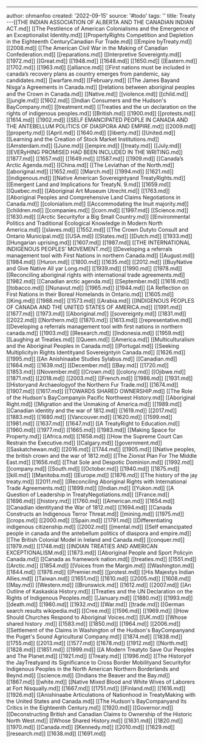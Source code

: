 ---
author: ohmanfoo
created: '2022-09-15'
source: '#todo'
tags: ''
title: Treaty
---[[THE INDIAN ASSOCIATION OF ALBERTA AND THE CANADIAN INDIAN ACT.md]]
[[The Pestilence of American Colonialisms and the Emergence of an Exceptionalist Identity.md]]
[[PropertyRights Competition and Depletion in the Eighteenth CenturyCanadian Fur Trade.md]]
[[Empire byTreaty.md]]
[[2008.md]]
[[The American Civil War in the Making of Canadian Confederation.md]]
[[reparations.md]]
[[Interpretive Sovereignty.md]]
[[1972.md]]
[[Great.md]]
[[1948.md]]
[[1648.md]]
[[1650.md]]
[[Eastern.md]]
[[1702.md]]
[[1963.md]]
[[alliance.md]]
[[First nations must be included in canada’s recovery plans as country emerges from pandemic, say candidates.md]]
[[warfare.md]]
[[February.md]]
[[The James Bayand Nisg̲a'a Agreements in Canada.md]]
[[relations between aboriginal peoples and the Crown in Canada.md]]
[[Native.md]]
[[violence.md]]
[[child.md]]
[[jungle.md]]
[[1602.md]]
[[Indian Consumers and the Hudson's BayCompany.md]]
[[treatment.md]]
[[Treaties and the un declaration on the rights of indigenous peoples.md]]
[[British.md]]
[[1900.md]]
[[protests.md]]
[[1614.md]]
[[1902.md]]
[[SELF EMANCIPATED PEOPLE IN CANADA AND THE ANTEBELLUM POLITICS OF DIASPORA AND EMPIRE.md]]
[[2009.md]]
[[property.md]]
[[April.md]]
[[1640.md]]
[[liberty.md]]
[[United.md]]
[[Learning and the Creation of Stock Market Institutions.md]]
[[Amsterdam.md]]
[[June.md]]
[[empire.md]]
[[treaty.md]]
[[July.md]]
[[EVERyHING PROMISED HAD BEEN INCLUDED IN THE WRITING.md]]
[[1877.md]]
[[1657.md]]
[[1649.md]]
[[1587.md]]
[[1909.md]]
[[Canada’s Arctic Agenda.md]]
[[China.md]]
[[The Leviathan of the North.md]]
[[aboriginal.md]]
[[1652.md]]
[[March.md]]
[[1994.md]]
[[1621.md]]
[[indigenous.md]]
[[Native American Sovereigntyand TreatyRights.md]]
[[Emergent Land and Implications for TreatyN. 9.md]]
[[1659.md]]
[[Quebec.md]]
[[Aboriginal Art Museum Utrecht.md]]
[[1763.md]]
[[Aboriginal Peoples and Comprehensive Land Claims Negotiations in Canada.md]]
[[colonialism.md]]
[[Accommodating the Inuit majority.md]]
[[children.md]]
[[companies.md]]
[[corn.md]]
[[1997.md]]
[[Science.md]]
[[1630.md]]
[[Arctic Securityfor a Big Small Country.md]]
[[Environmental Politics and Traditional Ecological Knowledge in Modern North America.md]]
[[slaves.md]]
[[1552.md]]
[[The Crown Dutyto Consult and Ontario Municipal.md]]
[[USA.md]]
[[States.md]]
[[Dutch.md]]
[[1933.md]]
[[Hungarian uprising.md]]
[[1607.md]]
[[1987.md]]
[[THE INTERNATIONAL INDIGENOUS PEOPLES’ MOVEMENT.md]]
[[Developing a referrals management tool with First Nations in northern Canada.md]]
[[August.md]]
[[1984.md]]
[[Huron.md]]
[[1800.md]]
[[1635.md]]
[[2012.md]]
[[BuyNative and Give Native All yar Long.md]]
[[1939.md]]
[[1990.md]]
[[1978.md]]
[[Reconciling aboriginal rights with international trade agreements.md]]
[[1982.md]]
[[Canadian arctic agenda.md]]
[[September.md]]
[[1618.md]]
[[tobacco.md]]
[[Nunavut.md]]
[[1965.md]]
[[1944.md]]
[[A Reflection on First Nations in their Boreal Homelands in Ontario.md]]
[[1605.md]]
[[King.md]]
[[1988.md]]
[[1573.md]]
[[Arabia.md]]
[[INDIGENOUS PEOPLES OF CANADA AND THE UNITED STATES OF AMERICA.md]]
[[1991.md]]
[[1677.md]]
[[1973.md]]
[[Aboriginal.md]]
[[sovereignty.md]]
[[1831.md]]
[[2022.md]]
[[Northern.md]]
[[1870.md]]
[[1613.md]]
[[representative.md]]
[[Developing a referrals management tool with first nations in northern canada.md]]
[[1903.md]]
[[Research.md]]
[[Indonesia.md]]
[[1959.md]]
[[Laughing at Treaties.md]]
[[Queen.md]]
[[America.md]]
[[Multiculturalism and the Aboriginal Peoples in Canada.md]]
[[Portugal.md]]
[[Seeking Multiplicityin Rights Identityand Sovereigntyin Canada.md]]
[[1626.md]]
[[1995.md]]
[[An Anishinaabe Studies Sylabus.md]]
[[Canadian.md]]
[[1664.md]]
[[1639.md]]
[[December.md]]
[[Bay.md]]
[[1720.md]]
[[1853.md]]
[[November.md]]
[[Crown.md]]
[[colony.md]]
[[Ojibwe.md]]
[[1871.md]]
[[2018.md]]
[[2003.md]]
[[French.md]]
[[1986.md]]
[[1931.md]]
[[Historyand Archaeologyof the Northern Fur Trade.md]]
[[1674.md]]
[[1907.md]]
[[1617.md]]
[[TOWARDS SHARED OWNERSHIP.md]]
[[The Role of the Hudson's BayCompanyin Pacific Northwest History.md]]
[[Aboriginal Right.md]]
[[Migration and the Unmaking of America.md]]
[[1989.md]]
[[Canadian identity and the war of 1812.md]]
[[1619.md]]
[[2017.md]]
[[1883.md]]
[[1680.md]]
[[Vancouver.md]]
[[1620.md]]
[[1599.md]]
[[1981.md]]
[[1637.md]]
[[1647.md]]
[[A TreatyRight to Education.md]]
[[1960.md]]
[[1977.md]]
[[1665.md]]
[[1983.md]]
[[Making Space for Property.md]]
[[Africa.md]]
[[1658.md]]
[[How the Supreme Court Can Restrain the Executive.md]]
[[Calgary.md]]
[[government.md]]
[[Saskatchewan.md]]
[[2016.md]]
[[1744.md]]
[[1905.md]]
[[Native peoples, the british crown and the war of 1812.md]]
[[The Zionist Plan For The Middle East.md]]
[[1656.md]]
[[That Sole and Despotic Dominion.md]]
[[1992.md]]
[[company.md]]
[[South.md]]
[[October.md]]
[[1940.md]]
[[1875.md]]
[[kill.md]]
[[Manitoba.md]]
[[Europe.md]]
[[1876.md]]
[[The history of the jay treaty.md]]
[[2011.md]]
[[Reconciling Aboriginal Rights with International Trade Agreements.md]]
[[1899.md]]
[[Indian.md]]
[[Yukon.md]]
[[A Question of Leadership in TreatyNegotiations.md]]
[[France.md]]
[[1696.md]]
[[history.md]]
[[1760.md]]
[[American.md]]
[[1654.md]]
[[Canadian identityand the War of 1812.md]]
[[1694.md]]
[[Canada Constructs an Indigenous Terror Threat.md]]
[[mining.md]]
[[1975.md]]
[[crops.md]]
[[2000.md]]
[[Spain.md]]
[[1791.md]]
[[Differentiating indigenous citizenship.md]]
[[2002.md]]
[[mental.md]]
[[Self emancipated people in canada and the antebellum politics of diaspora and empire.md]]
[[The British Colonial Model in Ireland and Canada.md]]
[[conquer.md]]
[[1979.md]]
[[1748.md]]
[[INDIAN TREATIES AND AMERICAN EXCEPTIONALISM.md]]
[[1873.md]]
[[Aboriginal People and Sport Policyin Canada.md]]
[[Canada as framework nation.md]]
[[treaties.md]]
[[1551.md]]
[[Arctic.md]]
[[1854.md]]
[[Voices from the Margin.md]]
[[Washington.md]]
[[1644.md]]
[[1976.md]]
[[Premier.md]]
[[protest.md]]
[[His Majestys Indian Allies.md]]
[[Taiwan.md]]
[[1651.md]]
[[1610.md]]
[[2005.md]]
[[1608.md]]
[[May.md]]
[[Western.md]]
[[Brunswick.md]]
[[1612.md]]
[[2007.md]]
[[An Outline of Kaskaskia History.md]]
[[Treaties and the UN Declaration on the Rights of Indigenous Peoples.md]]
[[January.md]]
[[1880.md]]
[[1993.md]]
[[death.md]]
[[1980.md]]
[[1932.md]]
[[War.md]]
[[trade.md]]
[[German search results wikipedia.md]]
[[Cree.md]]
[[1596.md]]
[[1969.md]]
[[How Should Churches Respond to Aboriginal Voices.md]]
[[UK.md]]
[[Whose shared history .md]]
[[1583.md]]
[[1850.md]]
[[1964.md]]
[[2006.md]]
[[Settlement of the Claims in Washington of the Hudson's BayCompanyand the Puget's Sound Agricultural Company.md]]
[[1874.md]]
[[1838.md]]
[[1755.md]]
[[2013.md]]
[[1577.md]]
[[1678.md]]
[[1912.md]]
[[North.md]]
[[1828.md]]
[[1851.md]]
[[1999.md]]
[[A Modern Treatyto Save Our Peoples and The Planet.md]]
[[1921.md]]
[[Treaty.md]]
[[1996.md]]
[[The Historyof the JayTreatyand its Significance to Cross Border Mobilityand Securityfor Indigenous Peoples in the North American Northern Borderlands and Beynd.md]]
[[science.md]]
[[Indians the Beaver and the Bay.md]]
[[1867.md]]
[[white.md]]
[[Native Mixed Blood and White Wives of Laborers at Fort Nisqually.md]]
[[1667.md]]
[[1751.md]]
[[Finland.md]]
[[1616.md]]
[[1926.md]]
[[Anishinaabe Articulations of Nationhood in TreatyMaking with the United States and Canada.md]]
[[The Hudson's BayCompanyand Its Critics in the Eighteenth Century.md]]
[[1920.md]]
[[Governor.md]]
[[Deconstructing British and Canadian Claims to Ownership of the Historic North West.md]]
[[Whose Shared History.md]]
[[1631.md]]
[[1820.md]]
[[1970.md]]
[[Canada.md]]
[[Kennedy.md]]
[[2010.md]]
[[1629.md]]
[[research.md]]
[[1638.md]]
[[1691.md]]
